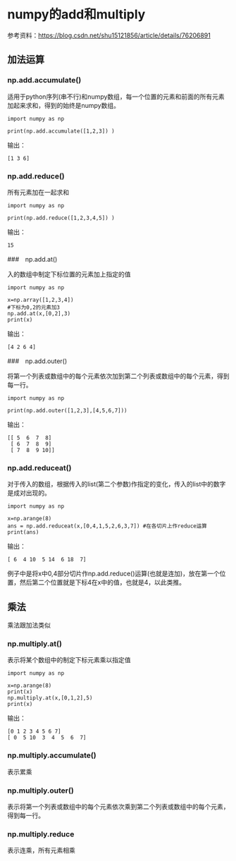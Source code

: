 # numpy的add和multiply

参考资料：https://blog.csdn.net/shu15121856/article/details/76206891

## 加法运算

### np.add.accumulate()

适用于python序列(串不行)和numpy数组，每一个位置的元素和前面的所有元素加起来求和，得到的始终是numpy数组。

	import numpy as np
	
	print(np.add.accumulate([1,2,3]) )

输出：

	[1 3 6]


### np.add.reduce()

所有元素加在一起求和

	import numpy as np
	
	print(np.add.reduce([1,2,3,4,5]) )

输出：

	15

###　np.add.at()

入的数组中制定下标位置的元素加上指定的值

	import numpy as np
	
	x=np.array([1,2,3,4])
	#下标为0,2的元素加3
	np.add.at(x,[0,2],3)
	print(x)

输出：

	[4 2 6 4]


###　np.add.outer()

将第一个列表或数组中的每个元素依次加到第二个列表或数组中的每个元素，得到每一行。

	import numpy as np
	
	print(np.add.outer([1,2,3],[4,5,6,7]))

输出：

	[[ 5  6  7  8]
	 [ 6  7  8  9]
	 [ 7  8  9 10]]


### np.add.reduceat()

对于传入的数组，根据传入的list(第二个参数)作指定的变化，传入的list中的数字是成对出现的。

	import numpy as np
	
	x=np.arange(8)
	ans = np.add.reduceat(x,[0,4,1,5,2,6,3,7]) #在各切片上作reduce运算
	print(ans)

输出：

	[ 6  4 10  5 14  6 18  7]

例子中是将x中0,4部分切片作np.add.reduce()运算(也就是连加)，放在第一个位置，然后第二个位置就是下标4在x中的值，也就是4，以此类推。

## 乘法

乘法跟加法类似

### np.multiply.at()

表示将某个数组中的制定下标元素乘以指定值

	import numpy as np
	
	x=np.arange(8)
	print(x)
	np.multiply.at(x,[0,1,2],5)
	print(x)

输出：

	[0 1 2 3 4 5 6 7]
	[ 0  5 10  3  4  5  6  7]


### np.multiply.accumulate()

表示累乘

### np.multiply.outer()

表示将第一个列表或数组中的每个元素依次乘到第二个列表或数组中的每个元素，得到每一行。

### np.multiply.reduce

表示连乘，所有元素相乘
